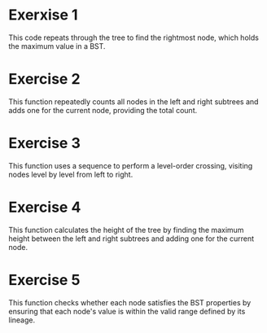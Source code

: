 # Exerxise 1
This code repeats through the tree to find the rightmost node, which holds the maximum value in a BST.

# Exercise 2
This function repeatedly counts all nodes in the left and right subtrees and adds one for the current node, providing the total count.

# Exercise 3
This function uses a sequence to perform a level-order crossing, visiting nodes level by level from left to right.

# Exercise 4
This function calculates the height of the tree by finding the maximum height between the left and right subtrees and adding one for the current node.

# Exercise 5
This function checks whether each node satisfies the BST properties by ensuring that each node's value is within the valid range defined by its lineage.